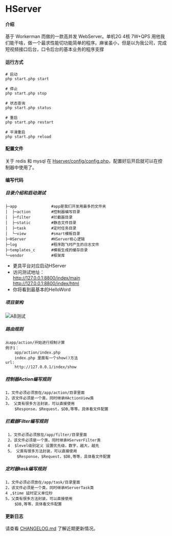 # HServer

#### 介绍

基于 Workerman 而做的一款高并发 WebServer。单机2G 4核 7W+QPS
用他我们能干啥，做一个最求性能切功能简单的程序。麻雀虽小，但是以为我公司，完成短视频接口后台，口令后台的基本业务的程序支撑

#### 运行方式

```shell
# 启动
php start.php start

# 停止
php start.php stop

# 状态查询
php start.php status

# 重启
php start.php restart

# 平滑重启
php start.php reload
```

#### 配置文件

关于 redis 和 mysql 在 [Hserver/config/config.php](HServer/config/Config.php)，配置好后开启就可以在控制器中使用了。

#### 编写代码

##### 目录介绍和启动测试
```
├─app               #app是我们开发用最多的文件夹
│  ├─action         #控制器编写目录
│  ├─filter         #拦截器目录    
│  ├─static         #静态文件目录
│  ├─task           #定时任务目录
│  └─view           #smart模板目录    
├─HServer           #HServer核心逻辑
├─log               #程序跑飞时产生的日志文件
├─templates_c       #模板生成的缓存目录
└─vendor            #框架库

```
- 更具平台对应启动HServer
- 访问测试地址：  
    http://127.0.0.1:8800/index/main  
    http://127.0.0.1:8800/index/html
- 你将看到最基本的HelloWord

##### 项目架构
    
![AB测试](https://gitee.com/heixiaomas/HServer/raw/master/app/static/img/f.png)

##### 路由规则
    从app/action/开始进行规制计算
    例子1：
        app/action/index.php
        index.php 里面有一个show()方法
    url:
        http://127.0.0.1/index/show
##### 控制器Action编写规则
    
    1，文件必须必须放在/app/action/目录里面
    2，该文件必须是一个类，同时继承HActionView类            
    3， 父类有很多方法封装，可以直接使用
        $Response，$Request，$DB,等等，具体看文件配置
    
##### 拦截器Filter编写规则     
     1，文件必须必须放在/app/filter/目录里面
     2，该文件必须是一个类，同时继承HServerFilter类     
     4  $level级别定义 设置优先级，数字，越大，越先     
     5， 父类有很多方法封装，可以直接使用
         $Response，$Request，$DB,等等，具体看文件配置
            
##### 定时器task编写规则  
    1，文件必须必须放在/app/task/目录里面
    2，该文件必须是一个类，同时继承HServerTask类     
    4 ,$time 延时定义单位秒   
    5，父类有很多方法封装，可以直接使用
        $DB,等等，具体看文件配置

#### 更新日志

请查看 [CHANGELOG.md](CHANGELOG.md) 了解近期更新情况。
